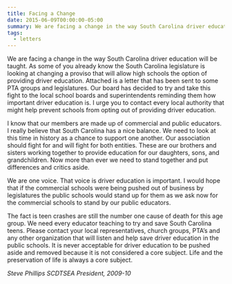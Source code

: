 ```yaml
---
title: Facing a Change
date: 2015-06-09T00:00:00-05:00
summary: We are facing a change in the way South Carolina driver education will be taught. As some of you already know the South Carolina legislature is looking at changing...
tags:
  - letters
---
```

We are facing a change in the way South Carolina driver education will be taught. As some of you already know the South Carolina legislature is looking at changing a proviso that will allow high schools the option of providing driver education. Attached is a letter that has been sent to some PTA groups and legislatures. Our board has decided to try and take this fight to the local school boards and superintendents reminding them how important driver education is. I urge you to contact every local authority that might help prevent schools from opting out of providing driver education.

I know that our members are made up of commercial and public educators. I really believe that South Carolina has a nice balance. We need to look at this time in history as a chance to support one another. Our association should fight for and will fight for both entities. These are our brothers and sisters working together to provide education for our daughters, sons, and grandchildren. Now more than ever we need to stand together and put differences and critics aside.

We are one voice. That voice is driver education is important. I would hope that if the commercial schools were being pushed out of business by legislatures the public schools would stand up for them as we ask now for the commercial schools to stand by our public educators.

The fact is teen crashes are still the number one cause of death for this age group. We need every educator teaching to try and save South Carolina teens. Please contact your local representatives, church groups, PTA’s and any other organization that will listen and help save driver education in the public schools. It is never acceptable for driver education to be pushed aside and removed because it is not considered a core subject. Life and the preservation of life is always a core subject.

*Steve Phillips*
*SCDTSEA President, 2009-10*
